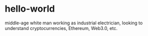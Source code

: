 # hello-world

middle-age white man working as industrial electrician, 
looking to understand cryptocurrencies, Ethereum, Web3.0, etc.
